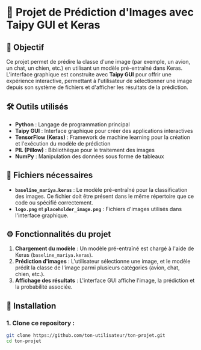 # 🚀 Projet de Prédiction d'Images avec Taipy GUI et Keras

## 📌 Objectif
Ce projet permet de prédire la classe d'une image (par exemple, un avion, un chat, un chien, etc.) en utilisant un modèle pré-entraîné dans Keras. L'interface graphique est construite avec **Taipy GUI** pour offrir une expérience interactive, permettant à l'utilisateur de sélectionner une image depuis son système de fichiers et d'afficher les résultats de la prédiction.

## 🛠️ Outils utilisés
- **Python** : Langage de programmation principal
- **Taipy GUI** : Interface graphique pour créer des applications interactives
- **TensorFlow (Keras)** : Framework de machine learning pour la création et l'exécution du modèle de prédiction
- **PIL (Pillow)** : Bibliothèque pour le traitement des images
- **NumPy** : Manipulation des données sous forme de tableaux

## 📄 Fichiers nécessaires
- **`baseline_mariya.keras`** : Le modèle pré-entraîné pour la classification des images. Ce fichier doit être présent dans le même répertoire que ce code ou spécifié correctement.
- **`logo.png`** et **`placeholder_image.png`** : Fichiers d'images utilisés dans l'interface graphique.

## ⚙️ Fonctionnalités du projet

1. **Chargement du modèle** : Un modèle pré-entraîné est chargé à l'aide de Keras (`baseline_mariya.keras`).
2. **Prédiction d'images** : L'utilisateur sélectionne une image, et le modèle prédit la classe de l'image parmi plusieurs catégories (avion, chat, chien, etc.).
3. **Affichage des résultats** : L'interface GUI affiche l'image, la prédiction et la probabilité associée.

## 🚀 Installation

### 1. Clone ce repository :
```bash
git clone https://github.com/ton-utilisateur/ton-projet.git
cd ton-projet
